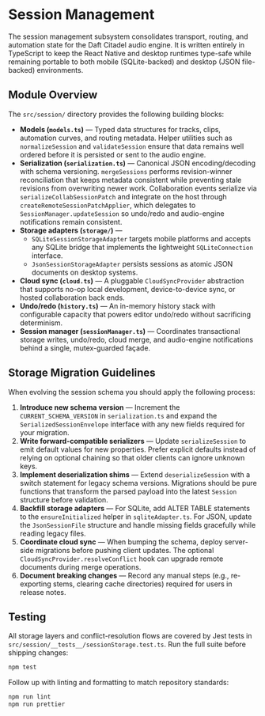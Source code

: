 # Session Management

The session management subsystem consolidates transport, routing, and automation
state for the Daft Citadel audio engine. It is written entirely in TypeScript to
keep the React Native and desktop runtimes type-safe while remaining portable to
both mobile (SQLite-backed) and desktop (JSON file-backed) environments.

## Module Overview

The `src/session/` directory provides the following building blocks:

- **Models (`models.ts`)** — Typed data structures for tracks, clips, automation
  curves, and routing metadata. Helper utilities such as
  `normalizeSession` and `validateSession` ensure that data remains well ordered
  before it is persisted or sent to the audio engine.
- **Serialization (`serialization.ts`)** — Canonical JSON encoding/decoding with
  schema versioning. `mergeSessions` performs revision-winner reconciliation that
  keeps metadata consistent while preventing stale revisions from overwriting
  newer work. Collaboration events serialize via
  `serializeCollabSessionPatch` and integrate on the host through
  `createRemoteSessionPatchApplier`, which delegates to `SessionManager.updateSession`
  so undo/redo and audio-engine notifications remain consistent.
- **Storage adapters (`storage/`)** —
  - `SQLiteSessionStorageAdapter` targets mobile platforms and accepts any
    SQLite bridge that implements the lightweight `SQLiteConnection` interface.
  - `JsonSessionStorageAdapter` persists sessions as atomic JSON documents on
    desktop systems.
- **Cloud sync (`cloud.ts`)** — A pluggable `CloudSyncProvider` abstraction that
  supports no-op local development, device-to-device sync, or hosted
  collaboration back ends.
- **Undo/redo (`history.ts`)** — An in-memory history stack with configurable
  capacity that powers editor undo/redo without sacrificing determinism.
- **Session manager (`sessionManager.ts`)** — Coordinates transactional storage
  writes, undo/redo, cloud merge, and audio-engine notifications behind a
  single, mutex-guarded façade.

## Storage Migration Guidelines

When evolving the session schema you should apply the following process:

1. **Introduce new schema version** — Increment the `CURRENT_SCHEMA_VERSION` in
   `serialization.ts` and expand the `SerializedSessionEnvelope` interface with
   any new fields required for your migration.
2. **Write forward-compatible serializers** — Update `serializeSession` to emit
   default values for new properties. Prefer explicit defaults instead of
   relying on optional chaining so that older clients can ignore unknown keys.
3. **Implement deserialization shims** — Extend `deserializeSession` with a
   switch statement for legacy schema versions. Migrations should be pure
   functions that transform the parsed payload into the latest `Session`
   structure before validation.
4. **Backfill storage adapters** — For SQLite, add ALTER TABLE statements to the
   `ensureInitialized` helper in `sqliteAdapter.ts`. For JSON, update the
   `JsonSessionFile` structure and handle missing fields gracefully while
   reading legacy files.
5. **Coordinate cloud sync** — When bumping the schema, deploy server-side
   migrations before pushing client updates. The optional
   `CloudSyncProvider.resolveConflict` hook can upgrade remote documents during
   merge operations.
6. **Document breaking changes** — Record any manual steps (e.g., re-exporting
   stems, clearing cache directories) required for users in release notes.

## Testing

All storage layers and conflict-resolution flows are covered by Jest tests in
`src/session/__tests__/sessionStorage.test.ts`. Run the full suite before
shipping changes:

```bash
npm test
```

Follow up with linting and formatting to match repository standards:

```bash
npm run lint
npm run prettier
```
